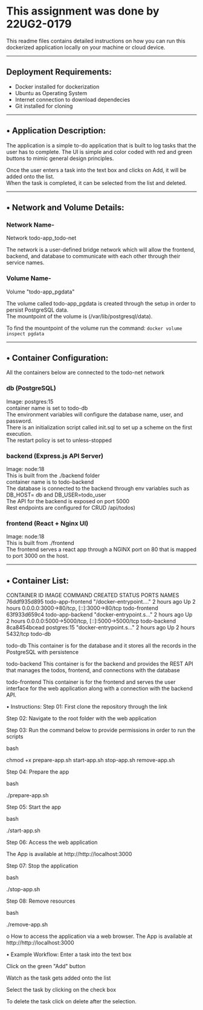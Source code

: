 # This assignment was done by 22UG2-0179

This readme files contains detailed instructions on how you can run this dockerized application locally on your machine or cloud device.

---

## Deployment Requirements: 

- Docker installed for dockerization  
- Ubuntu as Operating System  
- Internet connection to download dependecies  
- Git installed for cloning  

---

## • Application Description: 

The application is a simple to-do application that is built to log tasks that the user has to complete. The UI is simple and color coded with red and green buttons to mimic general design principles.

Once the user enters a task into the text box and clicks on Add, it will be added onto the list.  
When the task is completed, it can be selected from the list and deleted.

---

## • Network and Volume Details: 

### Network Name-
Network todo-app_todo-net

The network is a user-defined bridge network which will allow the frontend, backend, and database to communicate with each other through their service names.

### Volume Name-
Volume "todo-app_pgdata"

The volume called todo-app_pgdata is created through the setup in order to persist PostgreSQL data.  
The mountpoint of the volume is (/var/lib/postgresql/data).

To find the mountpoint of the volume run the command: `docker volume inspect pgdata`

---

## • Container Configuration: 

All the containers below are connected to the todo-net network

### db (PostgreSQL)

Image: postgres:15  
container name is set to todo-db  
The environment variables will configure the database name, user, and password.  
There is an initialization script called init.sql to set up a scheme on the first execution.  
The restart policy is set to unless-stopped

### backend (Express.js API Server)

Image: node:18  
This is built from the ./backend folder  
container name is to todo-backend  
The database is connected to the backend through env variables such as DB_HOST= db and DB_USER=todo_user  
The API for the backend is exposed on port 5000  
Rest endpoints are configured for CRUD /api/todos)

### frontend (React + Nginx UI)

Image: node:18  
This is built from ./frontend  
The frontend serves a react app through a NGINX port on 80 that is mapped to port 3000 on the host.

---

## • Container List: 


CONTAINER ID   IMAGE               COMMAND                  CREATED       STATUS       PORTS                                         NAMES
76ddf935d895   todo-app-frontend   "/docker-entrypoint.…"   2 hours ago   Up 2 hours   0.0.0.0:3000->80/tcp, [::]:3000->80/tcp       todo-frontend
63f933d659c4   todo-app-backend    "docker-entrypoint.s…"   2 hours ago   Up 2 hours   0.0.0.0:5000->5000/tcp, [::]:5000->5000/tcp   todo-backend
8ca8454bcead   postgres:15         "docker-entrypoint.s…"   2 hours ago   Up 2 hours   5432/tcp                                      todo-db

todo-db
This container is for the database and it stores all the records in the PostgreSQL with persistence

todo-backend
This container is for the backend and provides the REST API that manages the todos, frontend, and connections with the database

todo-frontend
This container is for the frontend and serves the user interface for the web application along with a connection with the backend API.

• Instructions:
Step 01: First clone the repository through the link

Step 02: Navigate to the root folder with the web application

Step 03: Run the command below to provide permissions in order to run the scripts

bash

chmod +x prepare-app.sh start-app.sh stop-app.sh remove-app.sh

Step 04: Prepare the app

bash

./prepare-app.sh

Step 05: Start the app

bash

./start-app.sh

Step 06: Access the web application

The App is available at http://http://localhost:3000

Step 07: Stop the application

bash

./stop-app.sh

Step 08: Remove resources

bash

./remove-app.sh

o How to access the application via a web browser.
The App is available at http://http://localhost:3000

• Example Workflow:
Enter a task into the text box

Click on the green "Add" button

Watch as the task gets added onto the list

Select the task by clicking on the check box

To delete the task click on delete after the selection.
